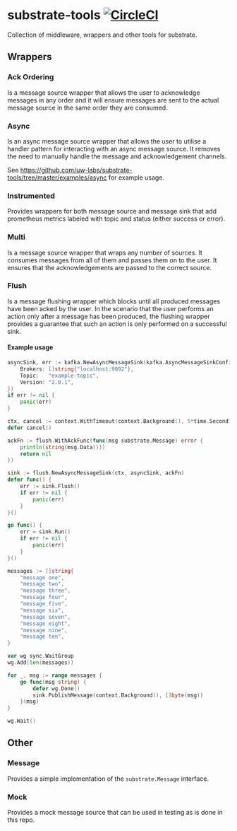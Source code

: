 # substrate-tools [![CircleCI](https://circleci.com/gh/uw-labs/substrate-tools.svg?style=svg)](https://circleci.com/gh/uw-labs/substrate-tools)
Collection of middleware, wrappers and other tools for substrate.

## Wrappers

### Ack Ordering
Is a message source wrapper that allows the user to acknowledge messages in any order and it will ensure
messages are sent to the actual message source in the same order they are consumed.

### Async
Is an async message source wrapper that allows the user to utilise a handler pattern for interacting
with an async message source. It removes the need to manually handle the message and acknowledgement
channels.

See https://github.com/uw-labs/substrate-tools/tree/master/examples/async for example usage.

### Instrumented
Provides wrappers for both message source and message sink that add prometheus metrics labeled with topic and status (either success or error).

### Multi
Is a message source wrapper that wraps any number of sources. It consumes messages from all of them and passes them on to the user.
It ensures that the acknowledgements are passed to the correct source.

### Flush
Is a message flushing wrapper which blocks until all produced messages have been acked by the user. In the scenario that the user performs an action only after a message has been produced, the flushing wrapper provides a guarantee that such an action is only performed on a successful sink.

#### Example usage

```go
asyncSink, err := kafka.NewAsyncMessageSink(kafka.AsyncMessageSinkConfig{
	Brokers: []string{"localhost:9092"},
	Topic:   "example-topic",
	Version: "2.0.1",
})
if err != nil {
	panic(err)
}

ctx, cancel := context.WithTimeout(context.Background(), 5*time.Second)
defer cancel()

ackFn := flush.WithAckFunc(func(msg substrate.Message) error {
	println(string(msg.Data()))
	return nil
})

sink := flush.NewAsyncMessageSink(ctx, asyncSink, ackFn)
defer func() {
	err := sink.Flush()
	if err != nil {
		panic(err)
	}
}()

go func() {
	err = sink.Run()
	if err != nil {
		panic(err)
	}
}()

messages := []string{
	"message one",
	"message two",
	"message three",
	"message four",
	"message five",
	"message six",
	"message seven",
	"message eight",
	"message nine",
	"message ten",
}

var wg sync.WaitGroup
wg.Add(len(messages))

for _, msg := range messages {
	go func(msg string) {
		defer wg.Done()
		sink.PublishMessage(context.Background(), []byte(msg))
	}(msg)
}

wg.Wait()
```

## Other

### Message
Provides a simple implementation of the `substrate.Message` interface.

### Mock
Provides a mock message source that can be used in testing as is done in this repo.
